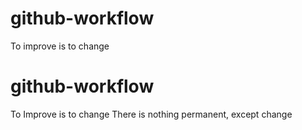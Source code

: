 # github-workflow
To improve is to change
# github-workflow
To Improve is to change
There is nothing permanent, except change
